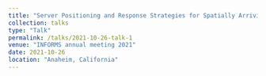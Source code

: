 ```yaml
---
title: "Server Positioning and Response Strategies for Spatially Arriving Jobs with Degradation: Light and Medium Traffic Cases"
collection: talks
type: "Talk"
permalink: /talks/2021-10-26-talk-1
venue: "INFORMS annual meeting 2021"
date: 2021-10-26
location: "Anaheim, California"
---
```

